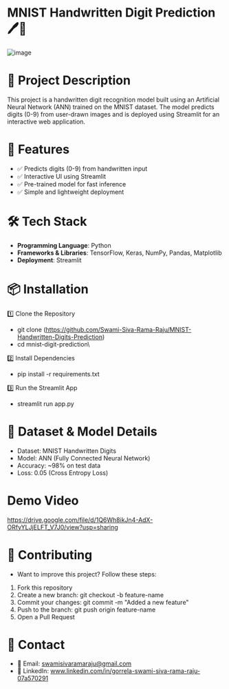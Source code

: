 # **MNIST Handwritten Digit Prediction 🖊️🔢**
![image](https://github.com/user-attachments/assets/cebc54c5-f463-4598-98c9-fa086a7ae8ab)


# **📌 Project Description**
This project is a handwritten digit recognition model built using an Artificial Neural Network (ANN) trained on the MNIST dataset. The model predicts digits (0-9) from user-drawn images and is deployed using Streamlit for an interactive web application.

# **🚀 Features**
* ✅ Predicts digits (0-9) from handwritten input
* ✅ Interactive UI using Streamlit
* ✅ Pre-trained model for fast inference
* ✅ Simple and lightweight deployment

# **🛠 Tech Stack**
* **Programming Language**: Python
* **Frameworks & Libraries**: TensorFlow, Keras, NumPy, Pandas, Matplotlib
* **Deployment**: Streamlit

# **📦 Installation**
1️⃣ Clone the Repository
* git clone (https://github.com/Swami-Siva-Rama-Raju/MNIST-Handwritten-Digits-Prediction)
* cd mnist-digit-prediction\

2️⃣ Install Dependencies
* pip install -r requirements.txt
  
3️⃣ Run the Streamlit App
* streamlit run app.py
  
# **🎯 Dataset & Model Details**
* Dataset: MNIST Handwritten Digits
* Model: ANN (Fully Connected Neural Network)
* Accuracy: ~98% on test data
* Loss: 0.05 (Cross Entropy Loss)
  
# **Demo Video**
https://drive.google.com/file/d/1Q6Wh8ikJn4-AdX-ORfyYLJjELFT_V7J0/view?usp=sharing

# **🤝 Contributing**
* Want to improve this project? Follow these steps:
1. Fork this repository
2. Create a new branch: git checkout -b feature-name
3. Commit your changes: git commit -m "Added a new feature"
4. Push to the branch: git push origin feature-name
5. Open a Pull Request

# **💬 Contact**
* 📧 Email: swamisivaramaraju@gmail.com
* 🔗 LinkedIn: www.linkedin.com/in/gorrela-swami-siva-rama-raju-07a570291
